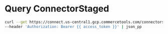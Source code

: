 # Query ConnectorStaged

```bash
curl --get https://connect.us-central1.gcp.commercetools.com/connectors/drafts/key=orium-ct-connect-bloomreach-discovery \
--header 'Authorization: Bearer {{ access_token }}' | json_pp
```
